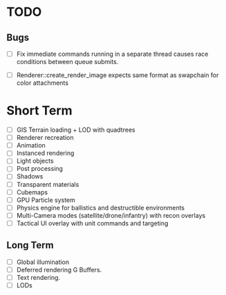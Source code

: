 # TODO

## Bugs

- [ ] Fix immediate commands running in a separate thread causes race conditions between queue submits.

- [ ] Renderer::create_render_image expects same format as swapchain for color attachments

# Short Term

- [ ] GIS Terrain loading + LOD with quadtrees
- [ ] Renderer recreation
- [ ] Animation
- [ ] Instanced rendering
- [ ] Light objects
- [ ] Post processing
- [ ] Shadows
- [ ] Transparent materials
- [ ] Cubemaps
- [ ] GPU Particle system
- [ ] Physics engine for ballistics and destructible environments
- [ ] Multi-Camera modes (satellite/drone/infantry) with recon overlays
- [ ] Tactical UI overlay with unit commands and targeting

## Long Term

- [ ] Global illumination
- [ ] Deferred rendering G Buffers.
- [ ] Text rendering.
- [ ] LODs
